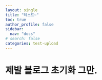 ```yaml
---
layout: single
title: "테스트~"
toc: true
author_profile: false
sidebar:
  nav: "docs"
# search: false
categories: test-upload
---
```


# 제발 블로그 초기화 그만.